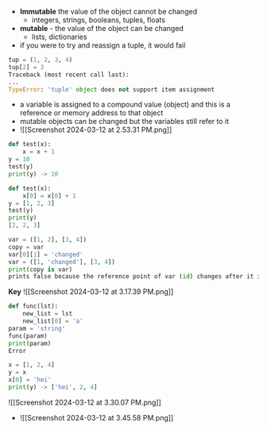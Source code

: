 - **Immutable** the value of the object cannot be changed
	- integers, strings, booleans, tuples, floats
- **mutable** - the value of the object can be changed
	- lists, dictionaries
- if you were to try and reassign a tuple, it would fail
```python
tup = (1, 2, 3, 4)
tup[2] = 3
Traceback (most recent call last):
...
TypeError: 'tuple' object does not support item assignment
```
- a variable is assigned to a compound value (object) and this is a reference or memory address to that object
- mutable objects can be changed but the variables still refer to it
- ![[Screenshot 2024-03-12 at 2.53.31 PM.png]]
```python
def test(x):
	x = x + 1
y = 10
test(y)
print(y) -> 10 
```
```python
def test(x):
	x[0] = x[0] + 1
y = [1, 2, 3]
test(y)
print(y)
[2, 2, 3]

var = ([1, 2], [3, 4])
copy = var
var[0][1] = 'changed'
var = ([1, 'changed'], [3, 4])
print(copy is var)
prints false because the reference point of var (id) changes after it is reassingned. whereas the id of copy is still the same as before
```
**Key**
![[Screenshot 2024-03-12 at 3.17.39 PM.png]]

```python
def func(lst):
	new_list = lst
	new_list[0] = 'a'
param = 'string'
func(param)
print(param)
Error
```
```python
x = [1, 2, 4]
y = x
x[0] = 'hei'
print(y) -> ['hei', 2, 4]
```

![[Screenshot 2024-03-12 at 3.30.07 PM.png]]
- ![[Screenshot 2024-03-12 at 3.45.58 PM.png]]